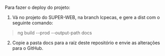Para fazer o deploy do projeto:  

1. Vá no projeto do SUPER-WEB, na branch lcpecas, e gere a dist com o seguinte comando:
> ng build --prod --output-path docs 

2. Copie a pasta docs para a raíz deste repositório e envie as alterações para o GitHub.